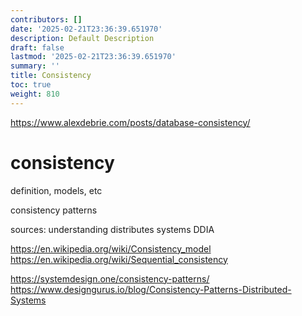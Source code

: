 ```yaml
---
contributors: []
date: '2025-02-21T23:36:39.651970'
description: Default Description
draft: false
lastmod: '2025-02-21T23:36:39.651970'
summary: ''
title: Consistency
toc: true
weight: 810
---
```



https://www.alexdebrie.com/posts/database-consistency/



# consistency

definition, models, etc



consistency patterns

sources:
understanding distributes systems
DDIA


https://en.wikipedia.org/wiki/Consistency_model
https://en.wikipedia.org/wiki/Sequential_consistency

https://systemdesign.one/consistency-patterns/
https://www.designgurus.io/blog/Consistency-Patterns-Distributed-Systems